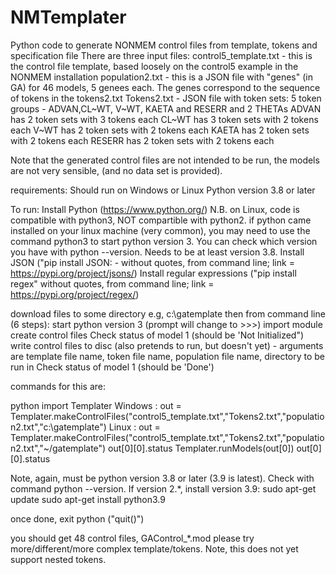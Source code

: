 # NMTemplater
Python code to generate NONMEM control files from template, tokens and specification file
There are three input files:
  control5_template.txt - this is the control file template, based loosely on the control5 example in the NONMEM installation
  population2.txt - this is a JSON file with "genes" (in GA) for 46 models, 5 genees each. The genes correspond to the sequence of tokens in the tokens2.txt
  Tokens2.txt - JSON file with token sets:
              5 token groups - ADVAN,CL~WT, V~WT, KAETA and RESERR and 2 THETAs
              ADVAN has 2 token sets with 3 tokens each
              CL~WT has 3 token sets with 2 tokens each
              V~WT has 2 token sets with 2 tokens each
              KAETA has 2 token sets with 2 tokens each
              RESERR has 2 token sets with 2 tokens each
              
Note that the generated control files are not intended to be run, the models are not very sensible, (and no data set is provided).

requirements:
Should run on Windows or Linux
Python version 3.8 or later

To run:
  Install Python (https://www.python.org/) N.B. on Linux, code is compatible with python3, NOT compartible with python2. if python came installed on your linux machine (very common), you may need to use the command python3 to start python version 3.  You can check which version you have with python --version. Needs to be at least version 3.8.
  Install JSON ("pip install JSON: - without quotes, from command line; link = https://pypi.org/project/jsons/)
  Install regular expressions ("pip install regex" without quotes, from command line; link = https://pypi.org/project/regex/)

download files to some directory e.g, c:\gatemplate
then from command line (6 steps):
start python version 3 (prompt will change to >>>)
import module
create control files
Check status of model 1 (should be 'Not Initialized")
write control files to disc (also pretends to run, but doesn't yet) - arguments are template file name, token file name, population file name, directory to be run in
Check status of model 1 (should be 'Done')


commands for this are:

python
import Templater
Windows : out = Templater.makeControlFiles("control5_template.txt","Tokens2.txt","population2.txt","c:\gatemplate") 
Linux : out = Templater.makeControlFiles("control5_template.txt","Tokens2.txt","population2.txt","~/gatemplate") 
out[0][0].status
Templater.runModels(out[0]) 
out[0][0].status


Note, again, must be python version 3.8 or later (3.9 is latest). Check with command python --version. If version 2.*, install version 3.9:
sudo apt-get update
sudo apt-get install python3.9


once done, exit python ("quit()")

you should get 48 control files, GAControl_*.mod
please try more/different/more complex template/tokens. Note, this does not yet support nested tokens.

